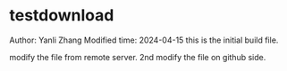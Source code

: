 # testdownload
Author: Yanli Zhang
Modified time: 2024-04-15
this is the initial build file.

modify the file from remote server.
2nd modify the file on github side.
